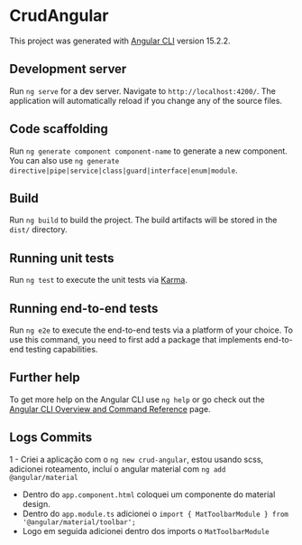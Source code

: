 # CrudAngular

This project was generated with [Angular CLI](https://github.com/angular/angular-cli) version 15.2.2.

## Development server

Run `ng serve` for a dev server. Navigate to `http://localhost:4200/`. The application will automatically reload if you change any of the source files.

## Code scaffolding

Run `ng generate component component-name` to generate a new component. You can also use `ng generate directive|pipe|service|class|guard|interface|enum|module`.

## Build

Run `ng build` to build the project. The build artifacts will be stored in the `dist/` directory.

## Running unit tests

Run `ng test` to execute the unit tests via [Karma](https://karma-runner.github.io).

## Running end-to-end tests

Run `ng e2e` to execute the end-to-end tests via a platform of your choice. To use this command, you need to first add a package that implements end-to-end testing capabilities.

## Further help

To get more help on the Angular CLI use `ng help` or go check out the [Angular CLI Overview and Command Reference](https://angular.io/cli) page.

## Logs Commits
1 - Criei a aplicação com o `ng new crud-angular`, estou usando scss, adicionei roteamento, incluí o angular material com `ng add @angular/material`
  - Dentro do `app.component.html` coloquei um componente do material design.
  - Dentro do `app.module.ts` adicionei o `import { MatToolbarModule } from '@angular/material/toolbar';` 
  - Logo em seguida adicionei dentro dos imports o `MatToolbarModule`
